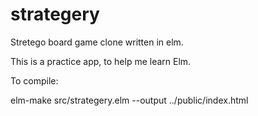# strategery
Stretego board game clone written in elm.

This is a practice app, to help me learn Elm.

To compile:

elm-make src/strategery.elm --output ../public/index.html
